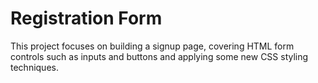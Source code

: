 # Registration Form

This project focuses on building a signup page, covering HTML form controls such as inputs and buttons and applying some new CSS styling techniques.
